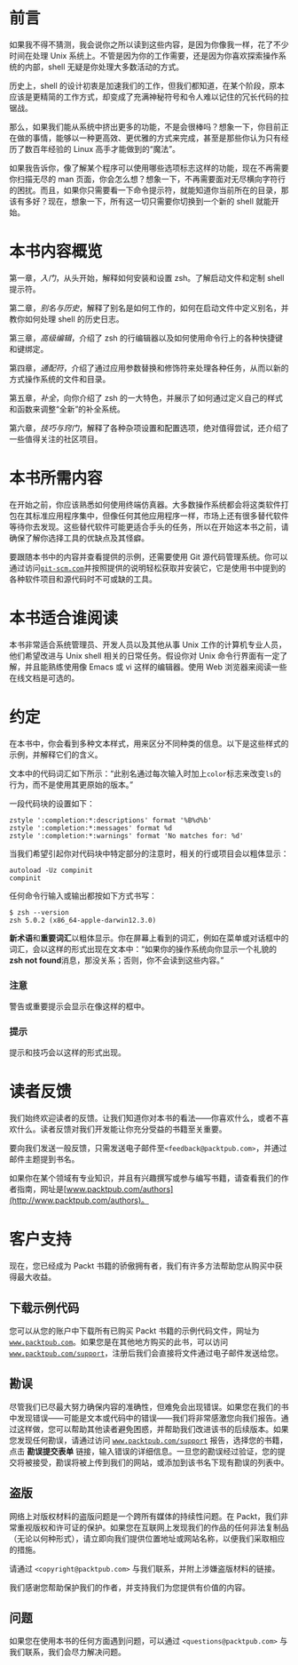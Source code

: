 # 前言

如果我不得不猜测，我会说你之所以读到这些内容，是因为你像我一样，花了不少时间在处理 Unix 系统上。不管是因为你的工作需要，还是因为你喜欢探索操作系统的内部，shell 无疑是你处理大多数活动的方式。

历史上，shell 的设计初衷是加速我们的工作，但我们都知道，在某个阶段，原本应该是更精简的工作方式，却变成了充满神秘符号和令人难以记住的冗长代码的拉锯战。

那么，如果我们能从系统中挤出更多的功能，不是会很棒吗？想象一下，你目前正在做的事情，能够以一种更高效、更优雅的方式来完成，甚至是那些你认为只有经历了数百年经验的 Linux 高手才能做到的“魔法”。

如果我告诉你，像了解某个程序可以使用哪些选项标志这样的功能，现在不再需要你扫描无尽的 man 页面，你会怎么想？想象一下，不再需要面对无尽横向字符行的困扰。而且，如果你只需要看一下命令提示符，就能知道你当前所在的目录，那该有多好？现在，想象一下，所有这一切只需要你切换到一个新的 shell 就能开始。

# 本书内容概览

第一章，*入门*，从头开始，解释如何安装和设置 zsh。了解启动文件和定制 shell 提示符。

第二章，*别名与历史*，解释了别名是如何工作的，如何在启动文件中定义别名，并教你如何处理 shell 的历史日志。

第三章，*高级编辑*，介绍了 zsh 的行编辑器以及如何使用命令行上的各种快捷键和键绑定。

第四章，*通配符*，介绍了通过应用参数替换和修饰符来处理各种任务，从而以新的方式操作系统的文件和目录。

第五章，*补全*，向你介绍了 zsh 的一大特色，并展示了如何通过定义自己的样式和函数来调整“全新”的补全系统。

第六章，*技巧与窍门*，解释了各种杂项设置和配置选项，绝对值得尝试，还介绍了一些值得关注的社区项目。

# 本书所需内容

在开始之前，你应该熟悉如何使用终端仿真器。大多数操作系统都会将这类软件打包在其标准应用程序集中，但像任何其他应用程序一样，市场上还有很多替代软件等待你去发现。这些替代软件可能更适合手头的任务，所以在开始这本书之前，请确保了解你选择工具的优缺点及其怪癖。

要跟随本书中的内容并查看提供的示例，还需要使用 Git 源代码管理系统。你可以通过访问[`git-scm.com`](http://git-scm.com)并按照提供的说明轻松获取并安装它，它是使用书中提到的各种软件项目和源代码时不可或缺的工具。

# 本书适合谁阅读

本书非常适合系统管理员、开发人员以及其他从事 Unix 工作的计算机专业人员，他们希望改进与 Unix shell 相关的日常任务。假设你对 Unix 命令行界面有一定了解，并且能熟练使用像 Emacs 或 vi 这样的编辑器。使用 Web 浏览器来阅读一些在线文档是可选的。

# 约定

在本书中，你会看到多种文本样式，用来区分不同种类的信息。以下是这些样式的示例，并解释它们的含义。

文本中的代码词汇如下所示：“此别名通过每次输入时加上`color`标志来改变`ls`的行为，而不是使用其更原始的版本。”

一段代码块的设置如下：

```
zstyle ':completion:*:descriptions' format '%B%d%b'
zstyle ':completion:*:messages' format %d
zstyle ':completion:*:warnings' format 'No matches for: %d'
```

当我们希望引起你对代码块中特定部分的注意时，相关的行或项目会以粗体显示：

```
autoload -Uz compinit
compinit

```

任何命令行输入或输出都按如下方式书写：

```
$ zsh --version
zsh 5.0.2 (x86_64-apple-darwin12.3.0)

```

**新术语**和**重要词汇**以粗体显示。你在屏幕上看到的词汇，例如在菜单或对话框中的词汇，会以这样的形式出现在文本中：“如果你的操作系统向你显示一个礼貌的**zsh not found**消息，那没关系；否则，你不会读到这些内容。”

### 注意

警告或重要提示会显示在像这样的框中。

### 提示

提示和技巧会以这样的形式出现。

# 读者反馈

我们始终欢迎读者的反馈。让我们知道你对本书的看法——你喜欢什么，或者不喜欢什么。读者反馈对我们开发能让你充分受益的书籍至关重要。

要向我们发送一般反馈，只需发送电子邮件至`<feedback@packtpub.com>`，并通过邮件主题提到书名。

如果你在某个领域有专业知识，并且有兴趣撰写或参与编写书籍，请查看我们的作者指南，网址是[www.packtpub.com/authors](http://www.packtpub.com/authors)。

# 客户支持

现在，您已经成为 Packt 书籍的骄傲拥有者，我们有许多方法帮助您从购买中获得最大收益。

## 下载示例代码

您可以从您的账户中下载所有已购买 Packt 书籍的示例代码文件，网址为 [`www.packtpub.com`](http://www.packtpub.com)。如果您是在其他地方购买的此书，可以访问 [`www.packtpub.com/support`](http://www.packtpub.com/support)，注册后我们会直接将文件通过电子邮件发送给您。

## 勘误

尽管我们已尽最大努力确保内容的准确性，但难免会出现错误。如果您在我们的书中发现错误——可能是文本或代码中的错误——我们将非常感激您向我们报告。通过这样做，您可以帮助其他读者避免困惑，并帮助我们改进该书的后续版本。如果您发现任何勘误，请通过访问 [`www.packtpub.com/support`](http://www.packtpub.com/support) 报告，选择您的书籍，点击 **勘误提交表单** 链接，输入错误的详细信息。一旦您的勘误经过验证，您的提交将被接受，勘误将被上传到我们的网站，或添加到该书名下现有勘误的列表中。

## 盗版

网络上对版权材料的盗版问题是一个跨所有媒体的持续性问题。在 Packt，我们非常重视版权和许可证的保护。如果您在互联网上发现我们的作品的任何非法复制品（无论以何种形式），请立即向我们提供位置地址或网站名称，以便我们采取相应的措施。

请通过 `<copyright@packtpub.com>` 与我们联系，并附上涉嫌盗版材料的链接。

我们感谢您帮助保护我们的作者，并支持我们为您提供有价值的内容。

## 问题

如果您在使用本书的任何方面遇到问题，可以通过 `<questions@packtpub.com>` 与我们联系，我们会尽力解决问题。
